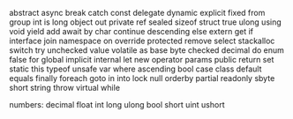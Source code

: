 abstract async break catch const delegate dynamic explicit fixed from group int is long object out private ref sealed sizeof struct true ulong using void yield add await by char continue descending else extern get if interface join namespace on override protected remove select stackalloc switch try unchecked value volatile as base byte checked decimal do enum false for global implicit internal let new operator params public return set static this typeof unsafe var where ascending bool case class default equals finally foreach goto in into lock null orderby partial readonly sbyte short string throw virtual while


numbers:
decimal float int long ulong bool short uint ushort